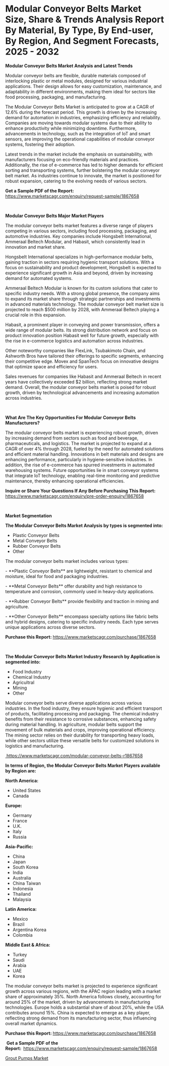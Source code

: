 <p><h1>Modular Conveyor Belts Market Size, Share & Trends Analysis Report By Material, By Type, By End-user, By Region, And Segment Forecasts, 2025 - 2032</h1></p><p><strong>Modular Conveyor Belts Market Analysis and Latest Trends</strong></p>
<p><p>Modular conveyor belts are flexible, durable materials composed of interlocking plastic or metal modules, designed for various industrial applications. Their design allows for easy customization, maintenance, and adaptability in different environments, making them ideal for sectors like food processing, packaging, and manufacturing.</p><p>The Modular Conveyor Belts Market is anticipated to grow at a CAGR of 12.6% during the forecast period. This growth is driven by the increasing demand for automation in industries, emphasizing efficiency and reliability. Companies are moving towards modular systems due to their ability to enhance productivity while minimizing downtime. Furthermore, advancements in technology, such as the integration of IoT and smart sensors, are improving the operational capabilities of modular conveyor systems, fostering their adoption.</p><p>Latest trends in the market include the emphasis on sustainability, with manufacturers focusing on eco-friendly materials and practices. Additionally, the rise of e-commerce has led to higher demands for efficient sorting and transporting systems, further bolstering the modular conveyor belt market. As industries continue to innovate, the market is positioned for robust expansion, catering to the evolving needs of various sectors.</p></p>
<p><strong>Get a Sample PDF of the Report:&nbsp;</strong> <a href="https://www.marketscagr.com/enquiry/request-sample/1867658?utm_campaign=2113&utm_medium=2&utm_source=Github&utm_content=ia&utm_term=19022025&utm_id=modular-conveyor-belts">https://www.marketscagr.com/enquiry/request-sample/1867658</a></p>
<p>&nbsp;</p>
<p><strong>Modular Conveyor Belts Major Market Players</strong></p>
<p><p>The modular conveyor belts market features a diverse range of players competing in various sectors, including food processing, packaging, and automotive industries. Key companies include Hongsbelt International, Ammeraal Beltech Modular, and Habasit, which consistently lead in innovation and market share. </p><p>Hongsbelt International specializes in high-performance modular belts, gaining traction in sectors requiring hygienic transport solutions. With a focus on sustainability and product development, Hongsbelt is expected to experience significant growth in Asia and beyond, driven by increasing demand for automated systems.</p><p>Ammeraal Beltech Modular is known for its custom solutions that cater to specific industry needs. With a strong global presence, the company aims to expand its market share through strategic partnerships and investments in advanced materials technology. The modular conveyor belt market size is projected to reach $500 million by 2028, with Ammeraal Beltech playing a crucial role in this expansion.</p><p>Habasit, a prominent player in conveying and power transmission, offers a wide range of modular belts. Its strong distribution network and focus on product innovation position Habasit well for future growth, especially with the rise in e-commerce logistics and automation across industries.</p><p>Other noteworthy companies like FlexLink, Tsubakimoto Chain, and Ashworth Bros have tailored their offerings to specific segments, enhancing their competitive edge. Movex and SpanTech focus on innovative designs that optimize space and efficiency for users.</p><p>Sales revenues for companies like Habasit and Ammeraal Beltech in recent years have collectively exceeded $2 billion, reflecting strong market demand. Overall, the modular conveyor belts market is poised for robust growth, driven by technological advancements and increasing automation across industries.</p></p>
<p>&nbsp;</p>
<p><strong>What Are The Key Opportunities For Modular Conveyor Belts Manufacturers?</strong></p>
<p><p>The modular conveyor belts market is experiencing robust growth, driven by increasing demand from sectors such as food and beverage, pharmaceuticals, and logistics. The market is projected to expand at a CAGR of over 4% through 2028, fueled by the need for automated solutions and efficient material handling. Innovations in belt materials and designs are enhancing performance, particularly in hygiene-sensitive industries. In addition, the rise of e-commerce has spurred investments in automated warehousing systems. Future opportunities lie in smart conveyor systems that integrate IoT technology, enabling real-time monitoring and predictive maintenance, thereby enhancing operational efficiencies.</p></p>
<p><strong>Inquire or Share Your Questions If Any Before Purchasing This Report:</strong> <a href="https://www.marketscagr.com/enquiry/pre-order-enquiry/1867658?utm_campaign=2113&utm_medium=2&utm_source=Github&utm_content=ia&utm_term=19022025&utm_id=modular-conveyor-belts">https://www.marketscagr.com/enquiry/pre-order-enquiry/1867658</a></p>
<p>&nbsp;</p>
<p><strong>Market Segmentation</strong></p>
<p><strong>The Modular Conveyor Belts Market Analysis by types is segmented into:</strong></p>
<p><ul><li>Plastic Conveyor Belts</li><li>Metal Conveyor Belts</li><li>Rubber Conveyor Belts</li><li>Other</li></ul></p>
<p><p>The modular conveyor belts market includes various types: </p><p>- **Plastic Conveyor Belts** are lightweight, resistant to chemical and moisture, ideal for food and packaging industries. </p><p>- **Metal Conveyor Belts** offer durability and high resistance to temperature and corrosion, commonly used in heavy-duty applications. </p><p>- **Rubber Conveyor Belts** provide flexibility and traction in mining and agriculture. </p><p>- **Other Conveyor Belts** encompass specialty options like fabric belts and hybrid designs, catering to specific industry needs. Each type serves unique applications across diverse sectors.</p></p>
<p><strong>Purchase this Report:&nbsp;</strong><a href="https://www.marketscagr.com/purchase/1867658?utm_campaign=2113&utm_medium=2&utm_source=Github&utm_content=ia&utm_term=19022025&utm_id=modular-conveyor-belts">https://www.marketscagr.com/purchase/1867658</a></p>
<p>&nbsp;</p>
<p><strong>The Modular Conveyor Belts Market Industry Research by Application is segmented into:</strong></p>
<p><ul><li>Food Industry</li><li>Chemical Industry</li><li>Agricultral</li><li>Mining</li><li>Other</li></ul></p>
<p><p>Modular conveyor belts serve diverse applications across various industries. In the food industry, they ensure hygienic and efficient transport of products, facilitating processing and packaging. The chemical industry benefits from their resistance to corrosive substances, enhancing safety during material handling. In agriculture, modular belts support the movement of bulk materials and crops, improving operational efficiency. The mining sector relies on their durability for transporting heavy loads, while other sectors utilize these versatile belts for customized solutions in logistics and manufacturing.</p></p>
<p><a href="https://www.marketscagr.com/modular-conveyor-belts-r1867658?utm_campaign=2113&utm_medium=2&utm_source=Github&utm_content=ia&utm_term=19022025&utm_id=modular-conveyor-belts">&nbsp;https://www.marketscagr.com/modular-conveyor-belts-r1867658</a></p>
<p><strong>In terms of Region, the Modular Conveyor Belts Market Players available by Region are:</strong></p>
<p>
    <p> <strong> North America: </strong>
        <ul>
            <li>United States</li>
            <li>Canada</li>
        </ul>
        </p> 
    <p> <strong> Europe: </strong>
        <ul>
            <li>Germany</li>
            <li>France</li>
            <li>U.K.</li>
            <li>Italy</li>
            <li>Russia</li>
        </ul>
        </p> 
    <p> <strong> Asia-Pacific: </strong>
        <ul>
            <li>China</li>
            <li>Japan</li>
            <li>South Korea</li>
            <li>India</li>
            <li>Australia</li>
            <li>China Taiwan</li>
            <li>Indonesia</li>
            <li>Thailand</li>
            <li>Malaysia</li>
        </ul>
        </p> 
    <p> <strong> Latin America: </strong>
        <ul>
            <li>Mexico</li>
            <li>Brazil</li>
            <li>Argentina Korea</li>
            <li>Colombia</li>
        </ul>
        </p> 
    <p> <strong> Middle East & Africa: </strong>
        <ul>
            <li>Turkey</li>
            <li>Saudi</li>
            <li>Arabia</li>
            <li>UAE</li>
            <li>Korea</li>
        </ul>
    </p>
    </p>
<p><p>The modular conveyor belts market is projected to experience significant growth across various regions, with the APAC region leading with a market share of approximately 35%. North America follows closely, accounting for around 25% of the market, driven by advancements in manufacturing technologies. Europe holds a substantial share of about 20%, while the USA contributes around 15%. China is expected to emerge as a key player, reflecting strong demand from its manufacturing sector, thus influencing overall market dynamics.</p></p>
<p><strong>Purchase this Report: </strong><a href="https://www.marketscagr.com/purchase/1867658?utm_campaign=2113&utm_medium=2&utm_source=Github&utm_content=ia&utm_term=19022025&utm_id=modular-conveyor-belts">https://www.marketscagr.com/purchase/1867658</a></p>
<p>&nbsp;<strong>Get a Sample PDF of the Report:&nbsp;&nbsp;</strong><a href="https://www.marketscagr.com/enquiry/request-sample/1867658?utm_campaign=2113&utm_medium=2&utm_source=Github&utm_content=ia&utm_term=19022025&utm_id=modular-conveyor-belts">https://www.marketscagr.com/enquiry/request-sample/1867658</a></p>
<p><strong></strong></p>
<p><p><a href="https://github.com/tona7vba/Market-Research-Report-List-1/blob/main/grout-pumps-market.md?utm_campaign=2113&utm_medium=2&utm_source=Github&utm_content=ia&utm_term=19022025&utm_id=modular-conveyor-belts">Grout Pumps Market</a></p></p>